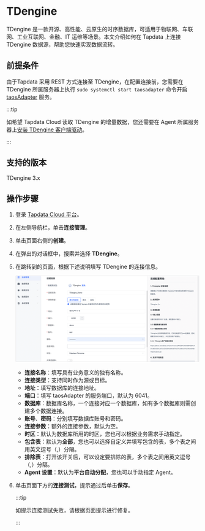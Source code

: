 # TDengine

TDengine 是一款开源、高性能、云原生的时序数据库，可适用于物联网、车联网、工业互联网、金融、IT 运维等场景。本文介绍如何在 Tapdata 上连接 TDengine 数据源，帮助您快速实现数据流转。

## 前提条件

由于Tapdata 采用 REST 方式连接至 TDengine，在配置连接前，您需要在 TDengine 所属服务器上执行 `sudo systemctl start taosadapter` 命令开启 [taosAdapter](https://docs.taosdata.com/reference/taosadapter/) 服务。

:::tip

如希望 Tapdata Cloud 读取 TDengine 的增量数据，您还需要在 Agent 所属服务器上[安装 TDengine 客户端驱动](https://docs.taosdata.com/connector/#%E5%AE%89%E8%A3%85%E5%AE%A2%E6%88%B7%E7%AB%AF%E9%A9%B1%E5%8A%A8)。

:::

## 支持的版本

TDengine 3.x

## 操作步骤

1. 登录 [Tapdata Cloud 平台](https://cloud.tapdata.net/console/v3/)。

2. 在左侧导航栏，单击**连接管理**。

3. 单击页面右侧的**创建**。

4. 在弹出的对话框中，搜索并选择 **TDengine**。

5. 在跳转到的页面，根据下述说明填写 TDengine 的连接信息。

   ![连接 TDengine](../../images/connect_tdengine.png)

    * **连接名称**：填写具有业务意义的独有名称。
    * **连接类型**：支持同时作为源或目标。
    * **地址**：填写数据库的连接地址。
    * **端口**：填写 taosAdapter 的服务端口，默认为 6041。
    * **数据库**：数据库名称，一个连接对应一个数据库，如有多个数据库则需创建多个数据连接。
    * **账号**、**密码**：分别填写数据库账号和密码。
    * **连接参数**：额外的连接参数，默认为空。
    * **时区**：默认为数据库所用的时区，您也可以根据业务需求手动指定。
    * **包含表**：默认为**全部**，您也可以选择自定义并填写包含的表，多个表之间用英文逗号（,）分隔。
    * **排除表**：打开该开关后，可以设定要排除的表，多个表之间用英文逗号（,）分隔。
    * **Agent 设置**：默认为**平台自动分配**，您也可以手动指定 Agent。

6. 单击页面下方的**连接测试**，提示通过后单击**保存**。

   :::tip

   如提示连接测试失败，请根据页面提示进行修复。

   :::
